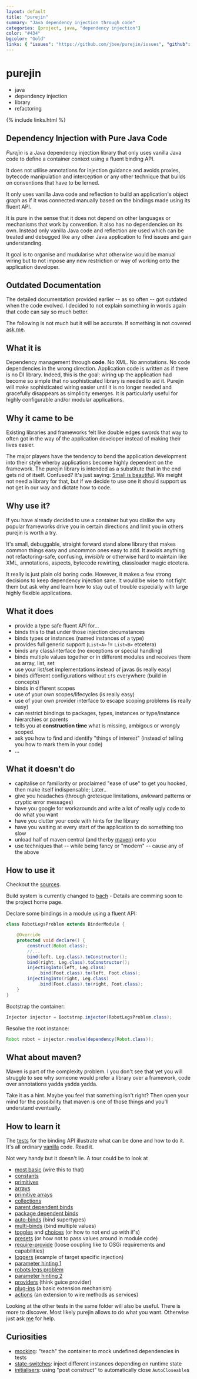 ```yaml
---
layout: default
title: "purejin"
summary: "Java dependency injection through code"
categories: [project, java, "dependency injection"]
color: "#434"
bgcolor: "Gold"
links: { "issues": "https://github.com/jbee/purejin/issues", "github": "https://github.com/jbee/purejin" }
---
```


# purejin
* java
* dependency injection
* library
* refactoring

{% include links.html %}

## Dependency Injection with Pure Java Code
_Purejin_ is a Java dependency injection library that only uses vanilla Java code 
to define a container context using a fluent binding API.

It does not utilise annotations for injection guidance and avoids proxies,
bytecode manipulation and interception or any other technique that builds on
conventions that have to be lerned.

It only uses vanilla Java code and reflection to build an application's object graph 
as if it was connected manually based on the bindings made using its fluent API.

It is pure in the sense that it does not depend on other languages or mechanisms 
that work by convention. It also has no dependencies on its own. 
Instead only vanilla Java code and reflection are used which can be treated and 
debugged like any other Java application to find issues and gain understanding.

It goal is to organise and mudularise what otherwise would be manual wiring but
to not impose any new restriction or way of working onto the application 
developer.

## Outdated Documentation
The detailed documentation provided earlier -- as so often -- got outdated when the code
evolved. I decided to not explain something in words again that code can say so much better.

The following is not much but it will be accurate. 
If something is not covered [ask me](http://jbee.github.io).


## What it is
Dependency management through **code**. 
No XML. No annotations. No code dependencies in the wrong direction. 
Application code is written as if there is no DI library. 
Indeed, this is the goal: wiring up the application had become so simple that no 
sophisticated library is needed to aid it. 
Purejin will make sophisticated wiring easier until it is no longer needed and
gracefully disappears as simplicity emerges.
It is particularly useful for highly configurable and/or modular applications.


## Why it came to be
Existing libraries and frameworks felt like double edges swords that way to often 
got in the way of the application developer instead of making their lives easier.

The major players have the tendency to bend the application development into
their style wherby applications become highly dependent on the framework.
The purejin library is intended as a substitute that in the end gets rid of itself.
Confused? It's just saying: [Small is beautiful](http://www.infoq.com/presentations/small-large-systems).
We meight not need a library for that, but if we decide to use one 
it should support us not get in our way and dictate how to code.


## Why use it?
If you have already decided to use a container but you dislike the way popular
frameworks drive you in certain directions and limit you in others purejin is
worth a try. 

It's small, debuggable, straight forward stand alone library that makes common 
things easy and uncommon ones easy to add.
It avoids anything not refactoring-safe, confusing, _invisible_ or otherwise 
hard to maintain like XML, annotations, aspects, bytecode rewirting, 
classloader magic etcetera.

It really is just plain old boring code. 
However, it makes a few strong decisions to keep dependency injection sane.
It would be wise to not fight them but ask why and learn how to stay out of 
trouble especially with large highly flexible applications.


## What it does
* provide a type safe fluent API for...
* binds this to that under those injection circumstances
* binds types or instances (named instances of a type)
* provides full generic support (`List<A>` != `List<B>` etcetera)
* binds any class/interface (no exceptions or special handling)
* binds multiple values together or in different modules and receives them as array, list, set
* use your list/set implementations instead of javas (is really easy)
* binds different configurations without `if`s everywhere (build in concepts)
* binds in different scopes
* use of your own scopes/lifecycles (is really easy)
* use of your own provider interface to escape scoping problems (is really easy) 
* can restrict bindings to packages, types, instances or type/instance hierarchies or parents
* tells you at **construction time** what is missing, ambigous or wrongly scoped.
* ask you how to find and identify "things of interest" (instead of telling you how to mark them in your code)
* ...

## What it doesn't do
* capitalise on familiarity or proclaimed "ease of use" to get you hooked, then make itself indispensable; Later..
* give you headaches (through grotesque limitations, awkward patterns or cryptic error messages)
* have you google for workarounds and write a lot of really ugly code to do what you want
* have you clutter your code with hints for the library
* have you waiting at every start of the application to do something too slow
* unload half of maven central (and therby <a href="#what-about-maven">maven</a>) onto you
* use techniques that -- while being fancy or "modern" -- cause any of the above


## How to use it
Checkout the [sources](https://github.com/jbee/purejin).

Build system is currently changed to [bach](https://github.com/sormuras/bach/) - 
Details are comming soon to the project home page.

Declare some bindings in a module using a fluent API:
```java
class RobotLegsProblem extends BinderModule {

	@Override
	protected void declare() {
		construct(Robot.class);
		//...
		bind(left, Leg.class).toConstructor();
		bind(right, Leg.class).toConstructor();
		injectingInto(left, Leg.class)
			.bind(Foot.class).to(left, Foot.class);
		injectingInto(right, Leg.class)
			.bind(Foot.class).to(right, Foot.class);
	}
}
```

Bootstrap the container:
```java
Injector injector = Bootstrap.injector(RobotLegsProblem.class);
```

Resolve the root instance:
```java
Robot robot = injector.resolve(dependency(Robot.class)); 
```


## What about maven?
Maven is part of the complexity problem. I you don't see that yet you will struggle to see
why someone would prefer a library over a framework, code over annotations yadda yadda yadda. 

Take it as a hint. Maybe you feel that something isn't right? 
Then open your mind for the possibility that maven is one of those things and you'll understand eventually. 


## How to learn it
The [tests](https://github.com/jbee/purejin/tree/master/src/test.integration/test/java/test/integration/bind)
for the binding API illustrate what can be done and how to do it. 
It's all ordinary [vanilla](http://en.wikipedia.org/wiki/Vanilla_software) code. Read it.

Not very handy but it doesn't lie. A tour could be to look at

* [most basic](https://github.com/jbee/purejin/blob/master/src/test.integration/test/java/test/integration/bind/TestInstanceBinds.java) (wire this to that)
* [constants](https://github.com/jbee/purejin/blob/master/src/test.integration/test/java/test/integration/bind/TestConstantBinds.java)
* [primitives](https://github.com/jbee/purejin/blob/master/src/test.integration/test/java/test/integration/bind/TestPrimitiveBinds.java)
* [arrays](https://github.com/jbee/purejin/blob/master/src/test.integration/test/java/test/integration/bind/TestElementBinds.java)
* [primitive arrays](https://github.com/jbee/purejin/blob/master/src/test.integration/test/java/test/integration/bind/TestPrimitiveArrayBinds.java)
* [collections](https://github.com/jbee/purejin/blob/master/src/test.integration/test/java/test/integration/bind/TestCollectionBinds.java)
* [parent dependent binds](https://github.com/jbee/purejin/blob/master/src/test.integration/test/java/test/integration/bind/TestParentTargetBinds.java)
* [package dependent binds](https://github.com/jbee/purejin/blob/master/src/test.integration/test/java/test/integration/bind/TestPackageLocalisedBinds.java)
* [auto-binds](https://github.com/jbee/purejin/blob/master/src/test.integration/test/java/test/integration/bind/TestAutobindBinds.java) (bind supertypes)
* [multi-binds](https://github.com/jbee/purejin/blob/master/src/test.integration/test/java/test/integration/bind/TestMultibindBinds.java) (bind multiple values)
* [toggles](https://github.com/jbee/purejin/blob/master/src/test.integration/test/java/test/integration/bind/TestToggledBinds.java) and [choices](https://github.com/jbee/purejin/blob/master/src/test.integration/test/java/test/integration/bind/TestMultipleChoicesBinds.java) (or how to not end up with if's)
* [presets](https://github.com/jbee/purejin/blob/master/src/test.integration/test/java/test/integration/bind/TestModuleWithBinds.java) (or how not to pass values around in module code)
* [require-provide](https://github.com/jbee/purejin/blob/master/src/test.integration/test/java/test/integration/bind/TestRequiredProvidedBinds.java) (loose coupling like to OSGi requirements and capabilities)
* [loggers](https://github.com/jbee/purejin/blob/master/src/test.integration/test/java/test/integration/bind/TestLoggerBinds.java) (example of target specific injection)
* [parameter hinting 1](https://github.com/jbee/purejin/blob/master/src/test.integration/test/java/test/integration/bind/TestSpecificImplementationBinds.java)
* [robots legs problem](https://github.com/jbee/purejin/blob/master/src/test.integration/test/java/test/integration/bind/TestRobotLegsProblemBinds.java)
* [parameter hinting 2](https://github.com/jbee/purejin/blob/master/src/test.integration/test/java/test/integration/bind/TestConstructorHintBinds.java)
* [providers](https://github.com/jbee/purejin/blob/master/src/test.integration/test/java/test/integration/bind/TestProviderBinds.java) (think guice provider)
* [plug-ins](https://github.com/jbee/purejin/blob/master/src/test.integration/test/java/test/integration/bind/TestPluginBinds.java) (a basic extension mechanism)
* [actions](https://github.com/jbee/purejin/blob/master/src/test.integration/test/java/test/integration/action/TestActionBinds.java) (an extension to wire methods as services)

Looking at the other tests in the same folder will also be useful. 
There is more to discover. Most likely purejin allows to do what you want.
Otherwise just ask [me](http://jbee.github.io) for help.


## Curiosities

* [mocking](https://github.com/jbee/purejin/blob/master/src/test.integration/test/java/test/integration/bind/TestMockingBinds.java): "teach" the container to mock undefined dependencies in tests
* [state-switches](https://github.com/jbee/purejin/blob/master/src/test.integration/test/java/test/integration/bind/TestStateDependentBinds.java): inject different instances depending on runtime state
* [initialisers](https://github.com/jbee/purejin/blob/master/src/test.integration/test/java/test/integration/bind/TestInitialiserBinds.java): using "post construct" to automatically close `AutoCloseable`s
